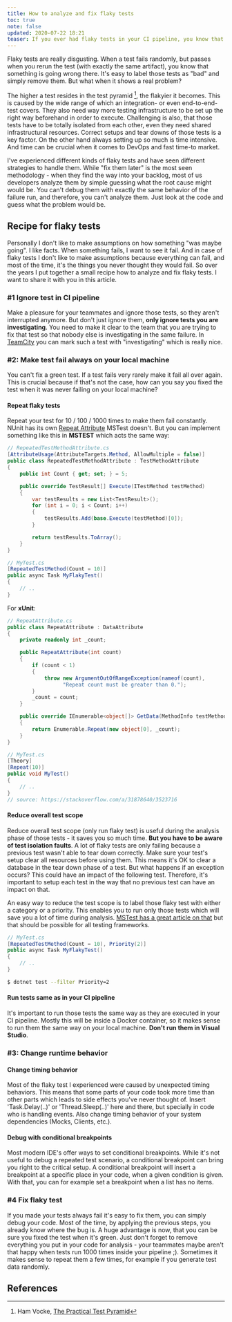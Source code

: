 ```yaml
---
title: How to analyze and fix flaky tests
toc: true
note: false
updated: 2020-07-22 18:21
teaser: If you ever had flaky tests in your CI pipeline, you know that identifying and fixing them can be a very challenging task. 
---
```


Flaky tests are really disgusting. When a test fails randomly, but passes when you rerun the test (with exactly the same artifact), you know that something is going wrong there. It's easy to label those tests as "bad" and simply remove them. But what when it shows a real problem?

The higher a test resides in the test pyramid [^1], the flakyier it becomes. This is caused by the wide range of which an integration- or even end-to-end- test covers. They also need way more testing infrastructure to be set up the right way beforehand in order to execute. Challenging is also, that those tests have to be totally isolated from each other, even they need shared infrastructural resources. Correct setups and tear downs of those tests is a key factor. On the other hand always setting up so much is time intensive. And time can be crucial when it comes to DevOps and fast time-to market.

I've experienced different kinds of flaky tests and have seen different strategies to handle them. While "fix them later" is the most seen methodology - when they find the way into your backlog, most of us developers analyze them by simple guessing what the root cause might would be. You can't debug them with exactly the same behavior of the failure run, and therefore, you can't analyze them. Just look at the code and guess what the problem would be.

## Recipe for flaky tests

Personally I don't like to make assumptions on how something "was maybe going". I like facts. When something fails, I want to see it fail. And in case of flaky tests I don't like to make assumptions because everything can fail, and most of the time, it's the things you never thought they would fail. So over the years I put together a small recipe how to analyze and fix flaky tests. I want to share it with you in this article.

### #1 Ignore test in CI pipeline

Make a pleasure for your teammates and ignore those tests, so they aren't interrupted anymore. But don't just ignore them, **only ignore tests you are investigating**. You need to make it clear to the team that you are trying to fix that test so that nobody else is investigating in the same failure. In <a href="https://www.jetbrains.com/de-de/teamcity/" target="blank">TeamCity</a> you can mark such a test with "investigating" which is really nice.

### #2: Make test fail always on your local machine

You can't fix a green test. If a test fails very rarely make it fail all over again. This is crucial because if that's not the case, how can you say you fixed the test when it was never failing on your local machine?

#### Repeat flaky tests
Repeat your test for 10 / 100 / 1000 times to make them fail constantly.
NUnit has its own <a href="https://docs.nunit.org/articles/nunit/writing-tests/attributes/repeat.html" targer="blank">Repeat Attribute</a> MSTest doesn't. But you can implement something like this in **MSTEST** which acts the same way:
```csharp
// RepeatedTestMethodAttribute.cs
[AttributeUsage(AttributeTargets.Method, AllowMultiple = false)]
public class RepeatedTestMethodAttribute : TestMethodAttribute
{
    public int Count { get; set; } = 5;

    public override TestResult[] Execute(ITestMethod testMethod)
    {
        var testResults = new List<TestResult>();
        for (int i = 0; i < Count; i++)
        {
            testResults.Add(base.Execute(testMethod)[0]);
        }

        return testResults.ToArray();
    }
}

// MyTest.cs
[RepeatedTestMethod(Count = 10)]
public async Task MyFlakyTest()
{
    // ..
}
```
For **xUnit**:
```csharp
// RepeatAttribute.cs
public class RepeatAttribute : DataAttribute
{
    private readonly int _count;

    public RepeatAttribute(int count)
    {
        if (count < 1)
        {
            throw new ArgumentOutOfRangeException(nameof(count), 
                  "Repeat count must be greater than 0.");
        }
        _count = count;
    }

    public override IEnumerable<object[]> GetData(MethodInfo testMethod)
    {
        return Enumerable.Repeat(new object[0], _count);
    }
}

// MyTest.cs
[Theory]
[Repeat(10)]
public void MyTest()
{
    // ..
}
// source: https://stackoverflow.com/a/31878640/3523716
```

#### Reduce overall test scope
Reduce overall test scope (only run flaky test) is useful during the analysis phase of those tests - it saves you so much time. **But you have to be aware of test isolation faults**.
A lot of flaky tests are only failing because a previous test wasn't able to tear down correctly. Make sure your test's setup clear all resources before using them. This means it's OK to clear a database in the tear down phase of a test. But what happens if an exception occurs? This could have an impact of the following test. Therefore, it's important  to setup each test in the way that no previous test can have an impact on that.

An easy way to reduce the test scope is to label those flaky test with either a category or a priority. This enables you to run only those tests which will save you a lot of time during analysis.
<a href="https://docs.microsoft.com/en-us/dotnet/core/testing/selective-unit-tests?pivots=mstest" target="blank">MSTest has a great article on that</a> but that should be possible for all testing frameworks.

```csharp
// MyTest.cs
[RepeatedTestMethod(Count = 10), Priority(2)]
public async Task MyFlakyTest()
{
    // ..
}
```

```bash
$ dotnet test --filter Priority=2
```

#### Run tests same as in your CI pipeline

It's important to run those tests the same way as they are executed in your CI pipeline. Mostly this will be inside a Docker container, so it makes sense to run them the same way on your local machine. **Don't run them in Visual Studio**.

### #3: Change runtime behavior

#### Change timing behavior
Most of the flaky test I experienced were caused by unexpected timing behaviors. This means that some parts of your code took more time than other parts which leads to side effects you've never thought of. Insert 'Task.Delay(..)' or 'Thread.Sleep(..)' here and there, but specially in code who is handling events. Also change timing behavior of your system dependencies (Mocks, Clients, etc.).

#### Debug with conditional breakpoints
Most modern IDE's offer ways to set conditional breakpoints. While it's not useful to debug a repeated test scenario, a conditional breakpoint can bring you right to the critical setup. A conditional breakpoint will insert a breakpoint at a specific place in your code, when a given condition is given. With that, you can for example set a breakpoint when a list has no items.

### #4 Fix flaky test

If you made your tests always fail it's easy to fix them, you can simply debug your code. Most of the time, by applying the previous steps, you already know where the bug is. A huge advantage is now, that you can be sure you fixed the test when it's green.
Just don't forget to remove everything you put in your code for analysis - your teammates maybe aren't that happy when tests run 1000 times inside your pipeline ;). Sometimes it makes sense to repeat them a few times, for example if you generate test data randomly.

<div class="divider"></div>

## References
[^1]: Ham Vocke, <a href="https://martinfowler.com/articles/practical-test-mid.html" target="_blank">The Practical Test Pyramid</a>